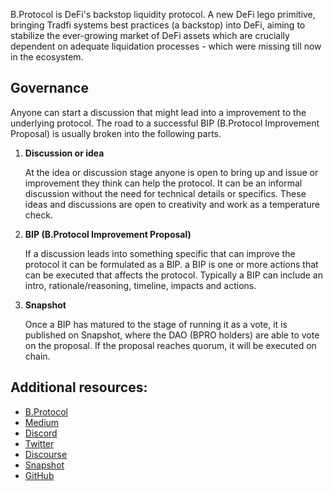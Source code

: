 B.Protocol is DeFi's backstop liquidity protocol. A new DeFi lego primitive, bringing Tradfi systems best practices (a backstop) into DeFi, aiming to stabilize the ever-growing market of DeFi assets which are crucially dependent on adequate liquidation processes - which were missing till now in the ecosystem.

## Governance

Anyone can start a discussion that might lead into a improvement to the underlying protocol. The road to a successful BIP (B.Protocol Improvement Proposal) is usually broken into the following parts.

1. **Discussion or idea**

    At the idea or discussion stage anyone is open to bring up and issue or improvement they think can help the protocol. It can be an informal discussion without the need for technical details or specifics. These ideas and discussions are open to creativity and work as a temperature check.

2. **BIP (B.Protocol Improvement Proposal)**

    If a discussion leads into something specific that can improve the protocol it can be formulated as a BIP. a BIP is one or more actions that can be executed that affects the protocol. Typically a BIP can include an intro, rationale/reasoning, timeline, impacts and actions.

3. **Snapshot**

    Once a BIP has matured to the stage of running it as a vote, it is published on Snapshot, where the DAO (BPRO holders) are able to vote on the proposal. If the proposal reaches quorum, it will be executed on chain.

## Additional resources:

* [B.Protocol](https://bprotocol.org/)
* [Medium](https://medium.com/b-protocol)
* [Discord](https://discord.gg/bJ4guuw)
* [Twitter](https://twitter.com/bprotocoleth)
* [Discourse](https://forum.bprotocol.org/)
* [Snapshot](https://snapshot.org/#/bpro.eth)
* [GitHub](https://github.com/backstop-protocol)